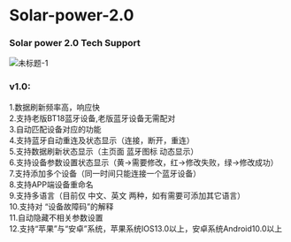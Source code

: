 # Solar-power-2.0

### Solar power 2.0 Tech Support

![未标题-1](https://user-images.githubusercontent.com/128197935/227827916-2b9a0def-2b14-435f-9d08-bbde77be4e44.png)

### v1.0:  
1.数据刷新频率高，响应快  
2.支持老版BT18蓝牙设备,老版蓝牙设备无需配对  
3.自动匹配设备对应的功能  
4.支持蓝牙自动重连及状态显示（连接，断开，重连）  
5.支持数据刷新状态显示（主页面 蓝牙图标 动态显示）  
6.支持设备参数设置状态显示（黄->需要修改，红->修改失败，绿->修改成功）  
7.支持添加多个设备（同一时间只能连接一个蓝牙设备）  
8.支持APP端设备重命名  
9.支持多语言（目前仅 中文、英文  两种，如有需要可添加其它语言）  
10.支持对 “设备故障码”的解释  
11.自动隐藏不相关参数设置  
12.支持“苹果”与“安卓”系统，苹果系统IOS13.0以上，安卓系统Android10.0以上  

